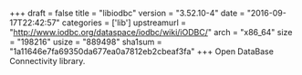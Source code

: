 +++
draft = false
title = "libiodbc"
version = "3.52.10-4"
date = "2016-09-17T22:42:57"
categories = ['lib']
upstreamurl = "http://www.iodbc.org/dataspace/iodbc/wiki/iODBC/"
arch = "x86_64"
size = "198216"
usize = "889498"
sha1sum = "1a11646e7fa69350da677ea0a7812eb2cbeaf3fa"
+++
Open DataBase Connectivity library.